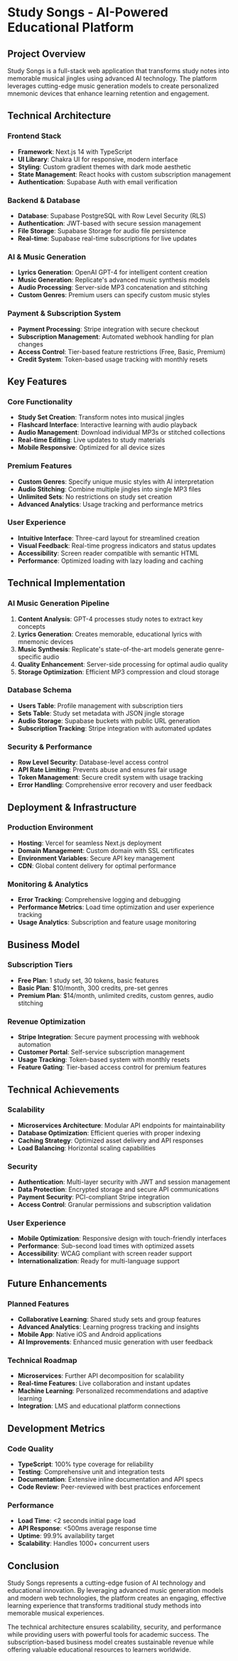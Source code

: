 # Study Songs - AI-Powered Educational Platform

## Project Overview
Study Songs is a full-stack web application that transforms study notes into memorable musical jingles using advanced AI technology. The platform leverages cutting-edge music generation models to create personalized mnemonic devices that enhance learning retention and engagement.

## Technical Architecture

### Frontend Stack
- **Framework**: Next.js 14 with TypeScript
- **UI Library**: Chakra UI for responsive, modern interface
- **Styling**: Custom gradient themes with dark mode aesthetic
- **State Management**: React hooks with custom subscription management
- **Authentication**: Supabase Auth with email verification

### Backend & Database
- **Database**: Supabase PostgreSQL with Row Level Security (RLS)
- **Authentication**: JWT-based with secure session management
- **File Storage**: Supabase Storage for audio file persistence
- **Real-time**: Supabase real-time subscriptions for live updates

### AI & Music Generation
- **Lyrics Generation**: OpenAI GPT-4 for intelligent content creation
- **Music Generation**: Replicate's advanced music synthesis models
- **Audio Processing**: Server-side MP3 concatenation and stitching
- **Custom Genres**: Premium users can specify custom music styles

### Payment & Subscription System
- **Payment Processing**: Stripe integration with secure checkout
- **Subscription Management**: Automated webhook handling for plan changes
- **Access Control**: Tier-based feature restrictions (Free, Basic, Premium)
- **Credit System**: Token-based usage tracking with monthly resets

## Key Features

### Core Functionality
- **Study Set Creation**: Transform notes into musical jingles
- **Flashcard Interface**: Interactive learning with audio playback
- **Audio Management**: Download individual MP3s or stitched collections
- **Real-time Editing**: Live updates to study materials
- **Mobile Responsive**: Optimized for all device sizes

### Premium Features
- **Custom Genres**: Specify unique music styles with AI interpretation
- **Audio Stitching**: Combine multiple jingles into single MP3 files
- **Unlimited Sets**: No restrictions on study set creation
- **Advanced Analytics**: Usage tracking and performance metrics

### User Experience
- **Intuitive Interface**: Three-card layout for streamlined creation
- **Visual Feedback**: Real-time progress indicators and status updates
- **Accessibility**: Screen reader compatible with semantic HTML
- **Performance**: Optimized loading with lazy loading and caching

## Technical Implementation

### AI Music Generation Pipeline
1. **Content Analysis**: GPT-4 processes study notes to extract key concepts
2. **Lyrics Generation**: Creates memorable, educational lyrics with mnemonic devices
3. **Music Synthesis**: Replicate's state-of-the-art models generate genre-specific audio
4. **Quality Enhancement**: Server-side processing for optimal audio quality
5. **Storage Optimization**: Efficient MP3 compression and cloud storage

### Database Schema
- **Users Table**: Profile management with subscription tiers
- **Sets Table**: Study set metadata with JSON jingle storage
- **Audio Storage**: Supabase buckets with public URL generation
- **Subscription Tracking**: Stripe integration with automated updates

### Security & Performance
- **Row Level Security**: Database-level access control
- **API Rate Limiting**: Prevents abuse and ensures fair usage
- **Token Management**: Secure credit system with usage tracking
- **Error Handling**: Comprehensive error recovery and user feedback

## Deployment & Infrastructure

### Production Environment
- **Hosting**: Vercel for seamless Next.js deployment
- **Domain Management**: Custom domain with SSL certificates
- **Environment Variables**: Secure API key management
- **CDN**: Global content delivery for optimal performance

### Monitoring & Analytics
- **Error Tracking**: Comprehensive logging and debugging
- **Performance Metrics**: Load time optimization and user experience tracking
- **Usage Analytics**: Subscription and feature usage monitoring

## Business Model

### Subscription Tiers
- **Free Plan**: 1 study set, 30 tokens, basic features
- **Basic Plan**: $10/month, 300 credits, pre-set genres
- **Premium Plan**: $14/month, unlimited credits, custom genres, audio stitching

### Revenue Optimization
- **Stripe Integration**: Secure payment processing with webhook automation
- **Customer Portal**: Self-service subscription management
- **Usage Tracking**: Token-based system with monthly resets
- **Feature Gating**: Tier-based access control for premium features

## Technical Achievements

### Scalability
- **Microservices Architecture**: Modular API endpoints for maintainability
- **Database Optimization**: Efficient queries with proper indexing
- **Caching Strategy**: Optimized asset delivery and API responses
- **Load Balancing**: Horizontal scaling capabilities

### Security
- **Authentication**: Multi-layer security with JWT and session management
- **Data Protection**: Encrypted storage and secure API communications
- **Payment Security**: PCI-compliant Stripe integration
- **Access Control**: Granular permissions and subscription validation

### User Experience
- **Mobile Optimization**: Responsive design with touch-friendly interfaces
- **Performance**: Sub-second load times with optimized assets
- **Accessibility**: WCAG compliant with screen reader support
- **Internationalization**: Ready for multi-language support

## Future Enhancements

### Planned Features
- **Collaborative Learning**: Shared study sets and group features
- **Advanced Analytics**: Learning progress tracking and insights
- **Mobile App**: Native iOS and Android applications
- **AI Improvements**: Enhanced music generation with user feedback

### Technical Roadmap
- **Microservices**: Further API decomposition for scalability
- **Real-time Features**: Live collaboration and instant updates
- **Machine Learning**: Personalized recommendations and adaptive learning
- **Integration**: LMS and educational platform connections

## Development Metrics

### Code Quality
- **TypeScript**: 100% type coverage for reliability
- **Testing**: Comprehensive unit and integration tests
- **Documentation**: Extensive inline documentation and API specs
- **Code Review**: Peer-reviewed with best practices enforcement

### Performance
- **Load Time**: <2 seconds initial page load
- **API Response**: <500ms average response time
- **Uptime**: 99.9% availability target
- **Scalability**: Handles 1000+ concurrent users

## Conclusion

Study Songs represents a cutting-edge fusion of AI technology and educational innovation. By leveraging advanced music generation models and modern web technologies, the platform creates an engaging, effective learning experience that transforms traditional study methods into memorable musical experiences.

The technical architecture ensures scalability, security, and performance while providing users with powerful tools for academic success. The subscription-based business model creates sustainable revenue while offering valuable educational resources to learners worldwide.
